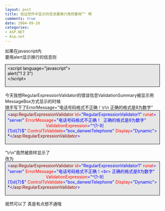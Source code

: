 ```yaml
---
layout: post
title: 验证控件中显示的信息要换行竟然要用“" 啊
comments: true
date: 2004-09-20
categories:
- ASP.NET
- Asp.net
---
```


<p>如果在javascript内<br />要用alert显示换行的信息则</p>
<div style="padding-right: 5.4pt; padding-left: 5.4pt; background: #e6e6e6; padding-bottom: 4px; width: 98%; padding-top: 4px; border: windowtext 0.5pt solid;">
<div>
<span style="COLOR: #000000">&lt;</span><span style="COLOR: #000000">script language</span><span style="COLOR: #000000">=</span><span style="COLOR: #000000">"</span><span style="COLOR: #000000">javascript</span><span style="COLOR: #000000">"</span><span style="COLOR: #000000">&gt;</span><span style="COLOR: #000000"><br />alert(</span><span style="COLOR: #000000">"</span><span style="COLOR: #000000">1 2 3</span><span style="COLOR: #000000">"</span><span style="COLOR: #000000">)<br /></span><span style="COLOR: #000000">&lt;/</span><span style="COLOR: #000000">script</span><span style="COLOR: #000000">&gt;</span>
</div>
<p></p>
</div>
<br />今天我想RegularExpressionValidator的错误信息ValidationSummary被显示用MessageBox方式显示的时候<br />随手写下了ErrorMessage="电话号码格式不正确！\r\n 正确的格式是8为数字"<div style="padding-right: 5.4pt; padding-left: 5.4pt; background: #e6e6e6; padding-bottom: 4px; width: 98%; padding-top: 4px; border: windowtext 0.5pt solid;">
<div>
<span style="COLOR: #0000ff">&lt;</span><span style="COLOR: #800000">asp:RegularExpressionValidator </span><span style="COLOR: #ff0000">id</span><span style="COLOR: #0000ff">="RegularExpressionValidator1"</span><span style="COLOR: #ff0000"> runat</span><span style="COLOR: #0000ff">="server"</span><span style="COLOR: #ff0000"> ErrorMessage</span><span style="COLOR: #0000ff">="电话号码格式不正确！  正确的格式是8为数字"</span><span style="COLOR: #ff0000"><br />                                ValidationExpression</span><span style="COLOR: #0000ff">="^[1-9]{1}d{7}$"</span><span style="COLOR: #ff0000"> ControlToValidate</span><span style="COLOR: #0000ff">="box_danweiTelephone"</span><span style="COLOR: #ff0000"> Display</span><span style="COLOR: #0000ff">="Dynamic"</span><span style="COLOR: #0000ff">&gt;</span><span style="COLOR: #000000">*</span><span style="COLOR: #0000ff">&lt;/</span><span style="COLOR: #800000">asp:RegularExpressionValidator</span><span style="COLOR: #0000ff">&gt;</span>
</div>
<p></p>
</div>
<br />“\r\n”竟然被原样显示了<br />改为<div style="padding-right: 5.4pt; padding-left: 5.4pt; background: #e6e6e6; padding-bottom: 4px; width: 98%; padding-top: 4px; border: windowtext 0.5pt solid;">
<div>
<span style="COLOR: #0000ff">&lt;</span><span style="COLOR: #800000">asp:RegularExpressionValidator </span><span style="COLOR: #ff0000">id</span><span style="COLOR: #0000ff">="RegularExpressionValidator1"</span><span style="COLOR: #ff0000"> runat</span><span style="COLOR: #0000ff">="server"</span><span style="COLOR: #ff0000"> ErrorMessage</span><span style="COLOR: #0000ff">="电话号码格式不正确！&lt;br&gt; 正确的格式是8为数字"</span><span style="COLOR: #ff0000"><br />                                ValidationExpression</span><span style="COLOR: #0000ff">="^[1-9]{1}d{7}$"</span><span style="COLOR: #ff0000"> ControlToValidate</span><span style="COLOR: #0000ff">="box_danweiTelephone"</span><span style="COLOR: #ff0000"> Display</span><span style="COLOR: #0000ff">="Dynamic"</span><span style="COLOR: #0000ff">&gt;</span><span style="COLOR: #000000">*</span><span style="COLOR: #0000ff">&lt;/</span><span style="COLOR: #800000">asp:RegularExpressionValidator</span><span style="COLOR: #0000ff">&gt;</span>
</div>
<p></p>
</div>
<br />居然可以了 真是有点想不通哦				
